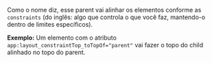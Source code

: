 Como o nome diz, esse parent vai alinhar os elementos conforme as `constraints` (do inglês: algo que controla o que você faz, mantendo-o dentro de limites específicos).

**Exemplo:** Um elemento com o atributo `app:layout_constraintTop_toTopOf="parent"` vai fazer o topo do child alinhado no topo do parent.